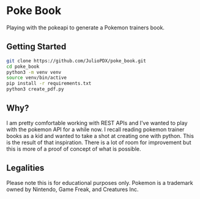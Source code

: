 # Poke Book

Playing with the pokeapi to generate a Pokemon trainers book.

## Getting Started

```bash
git clone https://github.com/JulioPDX/poke_book.git
cd poke_book
python3 -m venv venv
source venv/bin/active
pip install -r requirements.txt
python3 create_pdf.py
```

## Why?

I am pretty comfortable working with REST APIs and I've wanted to play with the pokemon API for a while now. I recall reading pokemon trainer books as a kid and wanted to take a shot at creating one with python. This is the result of that inspiration. There is a lot of room for improvement but this is more of a proof of concept of what is possible.

## Legalities

Please note this is for educational purposes only. Pokemon is a trademark owned by Nintendo, Game Freak, and Creatures Inc.
